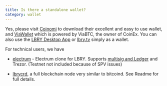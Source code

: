 ```yaml
---
title: Is there a standalone wallet?
category: wallet
---
```


Yes, please visit [Coinomi](http://www.coinomi.com) to download their excellent and easy to use wallet, and [ViaWallet](https://viawallet.com/) which is powered by ViaBTC, the owner of CoinEx. You can also use the [LBRY Desktop App](https://lbry.com/get) or [lbry.tv](https://lbry.tv) simply as a wallet. 

For technical users, we have

- [electrum]( https://github.com/kodxana/LBRY-Vault/releases/) - Electrum clone for LBRY. Supports [multisig and Ledger](https://lbry.com/faq/multisig) and Trezor. (Testnet not included because of SPV issues)

- [lbrycrd](https://github.com/lbryio/lbrycrd/releases), a full blockchain node very similar to bitcoind. See Readme for full details.
